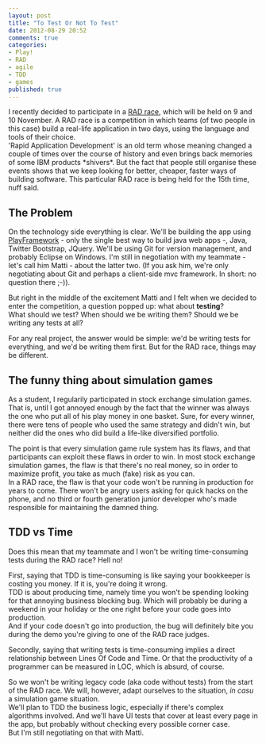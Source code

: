 ```yaml
---
layout: post
title: "To Test Or Not To Test"
date: 2012-08-29 20:52
comments: true
categories: 
- Play!
- RAD
- agile
- TDD
- games
published: true
---
```



I recently decided to participate in a <a href="http://www.radrace.org/en/index.html">RAD race</a>, which will be held on 9 and 10 November. A RAD race is a competition in which teams (of two people in this case) build a real-life application in two days, using the language and tools of their choice.      
'Rapid Application Development' is an old term whose meaning changed a couple of times over the course of history and even brings back memories of some IBM products \*shivers\*. But the fact that people still organise these events shows that we keep looking for better, cheaper, faster ways of building software. This  particular RAD race is being held for the 15th time, nuff said.    

The Problem
-----------
On the technology side everything is clear. We'll be building the app using <a href="http://www.playframework.org">PlayFramework</a> - only the single best way to build java web apps -, Java, Twitter Bootstrap, JQuery. We'll be using Git for version management, and probably Eclipse on Windows. I'm still in negotiation with my teammate - let's call him Matti - about the latter two. (If you ask him, we're only negotiating about Git and perhaps a client-side mvc framework. In short: no question there ;-)).

But right in the middle of the excitement Matti and I felt when we decided to enter the competition, a question popped up: what about **testing**?     
What should we test? When should we be writing them? Should we be writing any tests at all?

For any real project, the answer would be simple: we'd be writing tests for everything, and we'd be writing them first.
But for the RAD race, things may be different. 

The funny thing about simulation games
--------------------------------------
As a student, I regularily participated in stock exchange simulation games. That is, until I got annoyed enough by the fact that the winner was always the one who put all of his play money in one basket. Sure, for every winner, there were tens of people who used the same strategy and didn't win, but neither did the ones who did build a life-like diversified portfolio.   

The point is that every simulation game rule system has its flaws, and that participants can exploit these flaws in order to win. In most stock exchange simulation games, the flaw is that there's no real money,  so in order to maximize profit, you take as much (fake) risk as you can.    
In a RAD race, the flaw is that your code won't be running in production for years to come. There won't be angry users asking for quick hacks on the phone, and no third or fourth generation junior developer who's made responsible for maintaining the damned thing.

TDD vs Time
-------------------------------
Does this mean that my teammate and I won't be writing time-consuming tests during the RAD race? Hell no!  

First, saying that TDD is time-consuming is like saying your bookkeeper is costing you money. If it is, you're doing it wrong.   
TDD is about producing time, namely time you won't be spending looking for that annoying business blocking bug. Which will probably be during a weekend in your holiday or the one right before your code goes into production.    
And if your code doesn't go into production, the bug will definitely bite you during the demo you're giving to one of the RAD race judges.

Secondly, saying that writing tests is time-consuming implies a direct relationship between Lines Of Code and Time. Or that the productivity of a programmer can be measured in LOC, which is absurd, of course. 

So we won't be writing legacy code (aka code without tests) from the start of the RAD race. We will, however, adapt ourselves to the situation, *in casu* a simulation game situation.    
We'll plan to TDD the business logic, especially if there's complex algorithms involved. And we'll have UI tests that cover at least every page in the app, but probably without checking every possible corner case.       
But I'm still negotiating on that with Matti. 